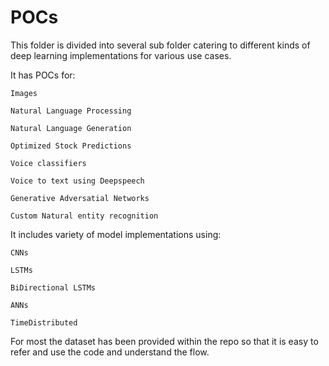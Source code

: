 # POCs
This folder is divided into several sub folder catering to different kinds of deep learning implementations for various use cases.

It has POCs for:

    Images
  
    Natural Language Processing

    Natural Language Generation

    Optimized Stock Predictions

    Voice classifiers

    Voice to text using Deepspeech

    Generative Adversatial Networks

    Custom Natural entity recognition

It includes variety of model implementations using:
  
    CNNs

    LSTMs

    BiDirectional LSTMs

    ANNs

    TimeDistributed
  
For most the dataset has been provided within the repo so that it is easy to refer and use the code and understand the flow.
